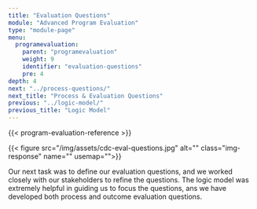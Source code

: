 ```yaml
---
title: "Evaluation Questions"
module: "Advanced Program Evaluation"
type: "module-page"
menu:
  programevaluation:
    parent: "programevaluation"
    weight: 9
    identifier: "evaluation-questions"
    pre: 4
depth: 4
next: "../process-questions/"
next_title: "Process & Evaluation Questions"
previous: "../logic-model/"
previous_title: "Logic Model"
---
```

<div class="programevaluation">

{{< program-evaluation-reference >}}

<div class="pageblock pull-right">
<div class="caption">
</div>
{{< figure src="/img/assets/cdc-eval-questions.jpg" alt="" class="img-response" name="" usemap="">}}</div><div class="pageblock"><p>Our next task was to define our evaluation questions, and we worked closely with our stakeholders to refine the questions. The logic model was extremely helpful in guiding us to focus the questions, ans we have developed both process and outcome evaluation questions. </p>
<p> </p>
<p> </p>
<p> </p><p> </p>
<p> </p>
<p> </p>
</div></div>